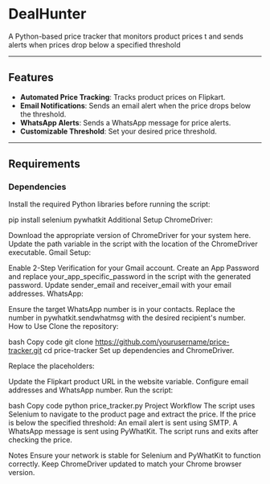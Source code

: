 # DealHunter
A Python-based price tracker that monitors product prices t and sends alerts when prices drop below a specified threshold


---

## Features
- **Automated Price Tracking**: Tracks product prices on Flipkart.
- **Email Notifications**: Sends an email alert when the price drops below the threshold.
- **WhatsApp Alerts**: Sends a WhatsApp message for price alerts.
- **Customizable Threshold**: Set your desired price threshold.

---

## Requirements

### Dependencies
Install the required Python libraries before running the script:

pip install selenium pywhatkit
Additional Setup
ChromeDriver:

Download the appropriate version of ChromeDriver for your system here.
Update the path variable in the script with the location of the ChromeDriver executable.
Gmail Setup:

Enable 2-Step Verification for your Gmail account.
Create an App Password and replace your_app_specific_password in the script with the generated password.
Update sender_email and receiver_email with your email addresses.
WhatsApp:

Ensure the target WhatsApp number is in your contacts.
Replace the number in pywhatkit.sendwhatmsg with the desired recipient's number.
How to Use
Clone the repository:

bash
Copy code
git clone https://github.com/yourusername/price-tracker.git
cd price-tracker
Set up dependencies and ChromeDriver.

Replace the placeholders:

Update the Flipkart product URL in the website variable.
Configure email addresses and WhatsApp number.
Run the script:

bash
Copy code
python price_tracker.py
Project Workflow
The script uses Selenium to navigate to the product page and extract the price.
If the price is below the specified threshold:
An email alert is sent using SMTP.
A WhatsApp message is sent using PyWhatKit.
The script runs and exits after checking the price.


Notes
Ensure your network is stable for Selenium and PyWhatKit to function correctly.
Keep ChromeDriver updated to match your Chrome browser version.

